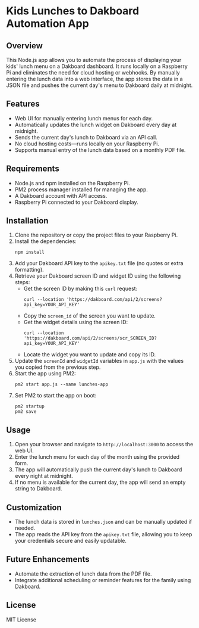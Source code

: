 
# Kids Lunches to Dakboard Automation App

## Overview
This Node.js app allows you to automate the process of displaying your kids' lunch menu on a Dakboard dashboard. It runs locally on a Raspberry Pi and eliminates the need for cloud hosting or webhooks. By manually entering the lunch data into a web interface, the app stores the data in a JSON file and pushes the current day's menu to Dakboard daily at midnight.

## Features
- Web UI for manually entering lunch menus for each day.
- Automatically updates the lunch widget on Dakboard every day at midnight.
- Sends the current day's lunch to Dakboard via an API call.
- No cloud hosting costs—runs locally on your Raspberry Pi.
- Supports manual entry of the lunch data based on a monthly PDF file.

## Requirements
- Node.js and npm installed on the Raspberry Pi.
- PM2 process manager installed for managing the app.
- A Dakboard account with API access.
- Raspberry Pi connected to your Dakboard display.

## Installation

1. Clone the repository or copy the project files to your Raspberry Pi.
2. Install the dependencies:
   ```
   npm install
   ```
3. Add your Dakboard API key to the `apikey.txt` file (no quotes or extra formatting).
4. Retrieve your Dakboard screen ID and widget ID using the following steps:
   - Get the screen ID by making this `curl` request:
     ```
     curl --location 'https://dakboard.com/api/2/screens?api_key=YOUR_API_KEY'
     ```
   - Copy the `screen_id` of the screen you want to update.
   - Get the widget details using the screen ID:
     ```
     curl --location 'https://dakboard.com/api/2/screens/scr_SCREEN_ID?api_key=YOUR_API_KEY'
     ```
   - Locate the widget you want to update and copy its ID.
5. Update the `screenId` and `widgetId` variables in `app.js` with the values you copied from the previous step.
6. Start the app using PM2:
   ```
   pm2 start app.js --name lunches-app
   ```
7. Set PM2 to start the app on boot:
   ```
   pm2 startup
   pm2 save
   ```

## Usage

1. Open your browser and navigate to `http://localhost:3000` to access the web UI.
2. Enter the lunch menu for each day of the month using the provided form.
3. The app will automatically push the current day's lunch to Dakboard every night at midnight.
4. If no menu is available for the current day, the app will send an empty string to Dakboard.

## Customization

- The lunch data is stored in `lunches.json` and can be manually updated if needed.
- The app reads the API key from the `apikey.txt` file, allowing you to keep your credentials secure and easily updatable.

## Future Enhancements
- Automate the extraction of lunch data from the PDF file.
- Integrate additional scheduling or reminder features for the family using Dakboard.

## License
MIT License
